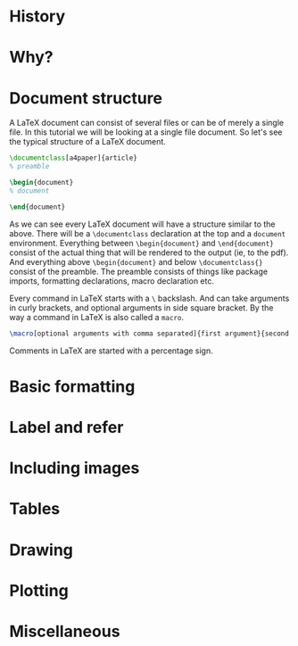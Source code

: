 # History

# Why?

# Document structure

A LaTeX document can consist of several files or can be of merely a single file.
In this tutorial we will be looking at a single file document. So let's see the
typical structure of a LaTeX document.

```latex
\documentclass[a4paper]{article}
% preamble

\begin{document}
% document

\end{document}
```

As we can see every LaTeX document will have a structure similar to the above.
There will be a `\documentclass` declaration at the top and a `document` environment.
Everything between `\begin{document}` and `\end{document}` consist of the actual
thing that will be rendered to the output (ie, to the pdf). And everything above
`\begin{document}` and below `\documentclass{}` consist of the preamble. The preamble
consists of things like package imports, formatting declarations, macro declaration etc.

Every command in LaTeX starts with a `\` backslash. And can take arguments in curly
brackets, and optional arguments in side square bracket. By the way a command in
LaTeX is also called a `macro`.

```latex
\macro[optional arguments with comma separated]{first argument}{second argument}
```
Comments in LaTeX are started with a percentage sign.

# Basic formatting

# Label and refer

# Including images

# Tables

# Drawing

# Plotting

# Miscellaneous
